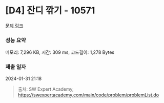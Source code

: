 # [D4] 잔디 깎기 - 10571 

[문제 링크](https://swexpertacademy.com/main/code/problem/problemDetail.do?contestProbId=AXO8Cd0aQI0DFAXS) 

### 성능 요약

메모리: 7,296 KB, 시간: 309 ms, 코드길이: 1,278 Bytes

### 제출 일자

2024-01-31 21:18



> 출처: SW Expert Academy, https://swexpertacademy.com/main/code/problem/problemList.do